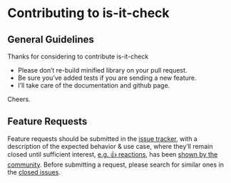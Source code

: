 # Contributing to is-it-check

## General Guidelines

Thanks for considering to contribute is-it-check

- Please don’t re-build minified library on your pull request.
- Be sure you’ve added tests if you are sending a new feature.
- I’ll take care of the documentation and github page.

Cheers.

## Feature Requests

Feature requests should be submitted in the
[issue tracker](https://github.com/evdama/is-it-check/issues), with a description of
the expected behavior & use case, where they’ll remain closed until sufficient interest,
[e.g. :+1: reactions](https://help.github.com/articles/about-discussions-in-issues-and-pull-requests/),
has been [shown by the community](https://github.com/evdama/is-it-check/issues?q=label%3A%22votes+needed%22+sort%3Areactions-%2B1-desc).
Before submitting a request, please search for similar ones in the
[closed issues](https://github.com/evdama/is-it-check/issues?q=is%3Aissue+is%3Aclosed+label%3Aenhancement).
